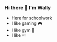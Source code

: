 ### Hi there 👋 I'm Wally

- Here for schoolwork
- I like gaming :video_game:
- I like gym :muscle:
- I like :zzz:

